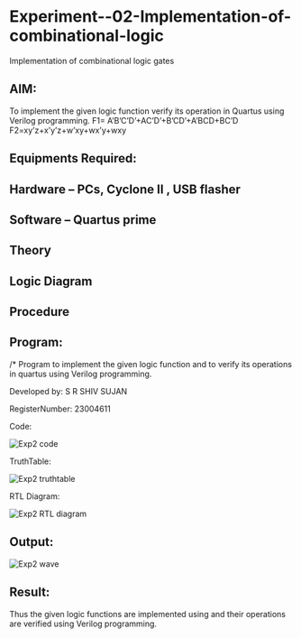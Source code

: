 # Experiment--02-Implementation-of-combinational-logic
Implementation of combinational logic gates
 
## AIM:
To implement the given logic function verify its operation in Quartus using Verilog programming.
 F1= A’B’C’D’+AC’D’+B’CD’+A’BCD+BC’D
F2=xy’z+x’y’z+w’xy+wx’y+wxy
 
 
 
## Equipments Required:
## Hardware – PCs, Cyclone II , USB flasher
## Software – Quartus prime


## Theory
 

## Logic Diagram
## Procedure
## Program:
/*
Program to implement the given logic function and to verify its operations in quartus using Verilog programming.

Developed by: S R SHIV SUJAN

RegisterNumber:  23004611

Code:

![Exp2 code](https://github.com/shivsujan/Experiment--02-Implementation-of-combinational-logic-/assets/145633245/7ea0bff2-3453-4bfd-9692-6ebf476ac935)

TruthTable:

![Exp2 truthtable](https://github.com/shivsujan/Experiment--02-Implementation-of-combinational-logic-/assets/145633245/f68c4842-b2f5-47e5-a8a4-8e3d0e58f77d)

RTL Diagram:

![Exp2 RTL diagram](https://github.com/shivsujan/Experiment--02-Implementation-of-combinational-logic-/assets/145633245/a7d45089-c0cf-46ea-baf9-6afdc1698512)


## Output:

![Exp2 wave](https://github.com/shivsujan/Experiment--02-Implementation-of-combinational-logic-/assets/145633245/ead2b38f-7967-4859-89cb-81850d7457bf)


## Result:
Thus the given logic functions are implemented using  and their operations are verified using Verilog programming.
